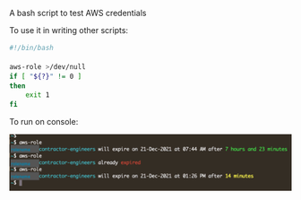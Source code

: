 
A bash script to test AWS credentials

To use it in writing other scripts:

```bash
#!/bin/bash

aws-role >/dev/null
if [ "${?}" != 0 ]
then
    exit 1
fi
```

To run on console:

![aws-role](aws-role.png)

